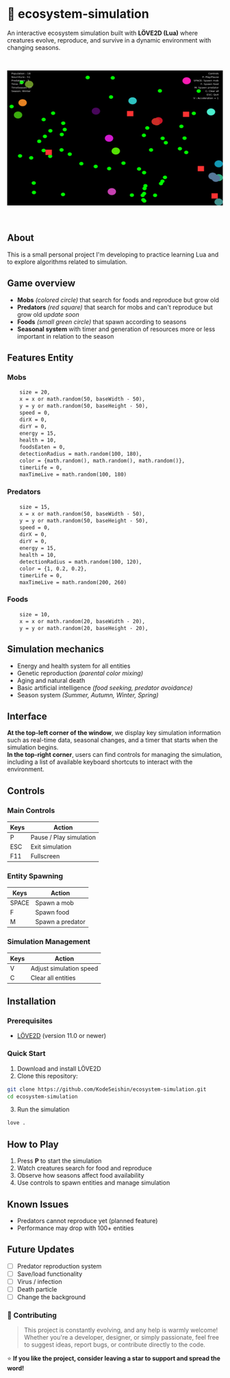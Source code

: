 # 🌱 ecosystem-simulation
An interactive ecosystem simulation built with **LÖVE2D (Lua)** where creatures evolve, reproduce, and survive in a dynamic environment with changing seasons.

<br>

![Demo](./assets/demoScreen.png)

<br>

## About
This is a small personal project I'm developing to practice learning Lua and to explore algorithms related to simulation.

## Game overview
- **Mobs** *(colored circle)* that search for foods and reproduce but grow old
- **Predators** *(red square)* that search for mobs and can't reproduce but grow old *update soon*
- **Foods** *(small green circle)* that spawn according to seasons
- **Seasonal system** with timer and generation of resources more or less important in relation to the season

## Features Entity
### Mobs 
        size = 20,
        x = x or math.random(50, baseWidth - 50),
        y = y or math.random(50, baseHeight - 50),
        speed = 0,
        dirX = 0,
        dirY = 0,
        energy = 15,
        health = 10,
        foodsEaten = 0,
        detectionRadius = math.random(100, 180),
        color = {math.random(), math.random(), math.random()},
        timerLife = 0,
        maxTimeLive = math.random(100, 180)
### Predators
        size = 15,
        x = x or math.random(50, baseWidth - 50),
        y = y or math.random(50, baseHeight - 50),
        speed = 0,
        dirX = 0,
        dirY = 0,
        energy = 15,
        health = 10,
        detectionRadius = math.random(100, 120),
        color = {1, 0.2, 0.2},
        timerLife = 0,
        maxTimeLive = math.random(200, 260)
### Foods
        size = 10,
        x = x or math.random(20, baseWidth - 20),
        y = y or math.random(20, baseHeight - 20),

## Simulation mechanics
- Energy and health system for all entities
- Genetic reproduction *(parental color mixing)*
- Aging and natural death
- Basic artificial intelligence *(food seeking, predator avoidance)*
- Season system *(Summer, Autumn, Winter, Spring)*

## Interface
**At the top-left corner of the window**, we display key simulation information such as real-time data, seasonal changes, and a timer that starts when the simulation begins.<br>
**In the top-right corner**, users can find controls for managing the simulation, including a list of available keyboard shortcuts to interact with the environment.

## Controls

### Main Controls

| Keys   | Action                 |
|--------|------------------------|
| P      | Pause / Play simulation|
| ESC    | Exit simulation        |
| F11    | Fullscreen             |

### Entity Spawning

| Keys   | Action                 |
|--------|------------------------|
| SPACE  | Spawn a mob            |
| F      | Spawn food             |
| M      | Spawn a predator       |

### Simulation Management

| Keys   | Action                 |
|--------|------------------------|
| V      | Adjust simulation speed|
| C      | Clear all entities     |

## Installation

### Prerequisites
- [LÖVE2D](https://love2d.org/) (version 11.0 or newer)

### Quick Start
1. Download and install LÖVE2D
2. Clone this repository:
```bash
git clone https://github.com/KodeSeishin/ecosystem-simulation.git
cd ecosystem-simulation
```
3. Run the simulation
```bash
love .
```
## How to Play
1. Press **P** to start the simulation
2. Watch creatures search for food and reproduce
3. Observe how seasons affect food availability
4. Use controls to spawn entities and manage simulation

## Known Issues
- Predators cannot reproduce yet (planned feature)
- Performance may drop with 100+ entities

## Future Updates
- [ ] Predator reproduction system
- [ ] Save/load functionality
- [ ] Virus / infection
- [ ] Death particle
- [ ] Change the background

### 🤝 Contributing

> This project is constantly evolving, and any help is warmly welcome!  
Whether you're a developer, designer, or simply passionate, feel free to suggest ideas, report bugs, or contribute directly to the code.

⭐ **If you like the project, consider leaving a star to support and spread the word!**


